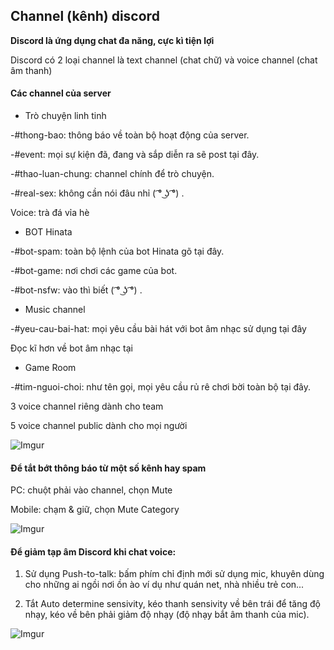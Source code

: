 ## Channel (kênh) discord

**Discord là ứng dụng chat đa năng, cực kì tiện lợi**			

Discord có 2 loại channel là text channel (chat chữ) và voice channel (chat âm thanh)

#### Các channel của server

- Trò chuyện linh tinh

-#thong-bao: thông báo về toàn bộ hoạt động của server.

-#event: mọi sự kiện đã, đang và sắp diễn ra sẽ post tại đây.

-#thao-luan-chung: channel chính để trò chuyện.

-#real-sex: không cần nói đâu nhỉ ( ͡° ͜ʖ ͡°) .

Voice: trà đá vỉa hè

- BOT Hinata

-#bot-spam: toàn bộ lệnh của bot Hinata gõ tại đây.

-#bot-game: nơi chơi các game của bot.

-#bot-nsfw: vào thì biết ( ͡° ͜ʖ ͡°) .

- Music channel

-#yeu-cau-bai-hat: mọi yêu cầu bài hát với bot âm nhạc sử dụng tại đây

Đọc kĩ hơn về bot âm nhạc tại

- Game Room

-#tim-nguoi-choi: như tên gọi, mọi yêu cầu rủ rê chơi bời toàn bộ tại đây.

3 voice channel riêng dành cho team

5 voice channel public dành cho mọi người

![Imgur](https://i.imgur.com/ZIb0A0j.png)

#### Để tắt bớt thông báo từ một số kênh hay spam


PC: chuột phải vào channel, chọn Mute

Mobile: chạm & giữ, chọn Mute Category

![Imgur](https://i.imgur.com/FVwrTtV.png)


#### Để giảm tạp âm Discord khi chat voice:

1. Sử dụng Push-to-talk: bấm phím chỉ định mới sử dụng mic, khuyên dùng cho những ai ngồi nơi ồn ào ví dụ như quán net, nhà nhiều trẻ con...

2. Tắt Auto determine sensivity, kéo thanh sensivity về bên trái để tăng độ nhạy, kéo về bên phải giảm độ nhạy (độ nhạy bắt âm thanh của mic).

![Imgur](https://i.imgur.com/0ObNK2P.png)
